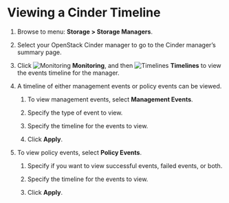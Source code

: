 # Viewing a Cinder Timeline

1. Browse to menu: **Storage > Storage Managers**.

2. Select your OpenStack Cinder manager to go to the Cinder manager’s summary page.

3. Click ![Monitoring](../images/1994.png) **Monitoring**, and then
   ![Timelines](../images/1995.png) **Timelines** to view the events timeline for
   the manager.

4. A timeline of either management events or policy events can be viewed.

    1. To view management events, select **Management Events**.

    2. Specify the type of event to view.

    3. Specify the timeline for the events to view.

    4. Click **Apply**.

5. To view policy events, select **Policy Events**.

    1. Specify if you want to view successful events, failed events, or both.

    2. Specify the timeline for the events to view.

    3. Click **Apply**.
